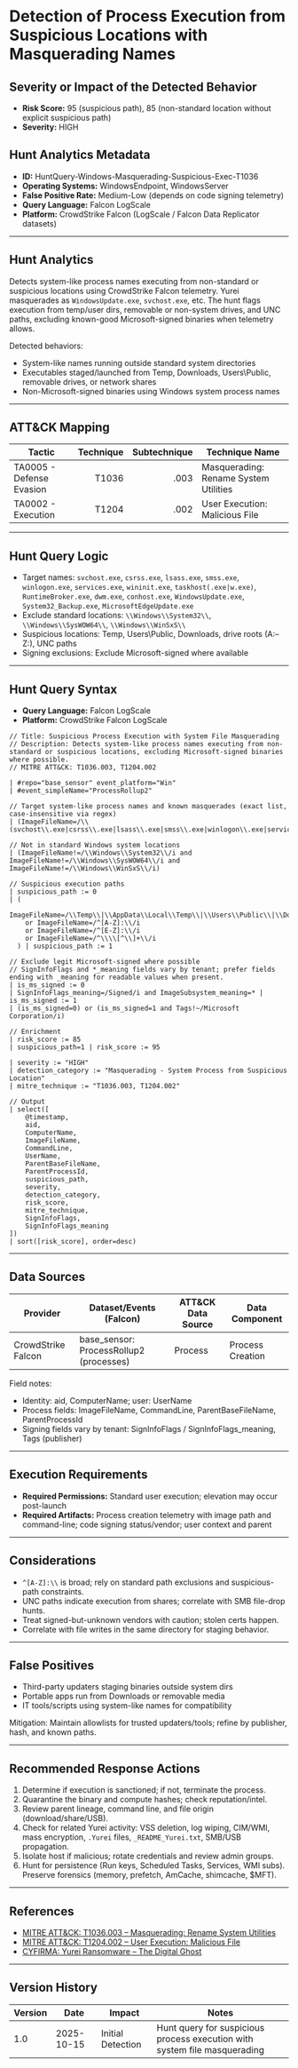 # Detection of Process Execution from Suspicious Locations with Masquerading Names

## Severity or Impact of the Detected Behavior
- **Risk Score:** 95 (suspicious path), 85 (non-standard location without explicit suspicious path)
- **Severity:** HIGH

## Hunt Analytics Metadata

- **ID:** HuntQuery-Windows-Masquerading-Suspicious-Exec-T1036
- **Operating Systems:** WindowsEndpoint, WindowsServer
- **False Positive Rate:** Medium-Low (depends on code signing telemetry)
- **Query Language:** Falcon LogScale
- **Platform:** CrowdStrike Falcon (LogScale / Falcon Data Replicator datasets)

---

## Hunt Analytics

Detects system-like process names executing from non-standard or suspicious locations using CrowdStrike Falcon telemetry. Yurei masquerades as `WindowsUpdate.exe`, `svchost.exe`, etc. The hunt flags execution from temp/user dirs, removable or non-system drives, and UNC paths, excluding known-good Microsoft-signed binaries when telemetry allows.

Detected behaviors:
- System-like names running outside standard system directories
- Executables staged/launched from Temp, Downloads, Users\\Public, removable drives, or network shares
- Non-Microsoft-signed binaries using Windows system process names

---

## ATT&CK Mapping

| Tactic                     | Technique | Subtechnique | Technique Name                              |
|----------------------------|----------:|-------------:|---------------------------------------------|
| TA0005 - Defense Evasion   | T1036     | .003         | Masquerading: Rename System Utilities       |
| TA0002 - Execution         | T1204     | .002         | User Execution: Malicious File              |

---

## Hunt Query Logic

- Target names: `svchost.exe`, `csrss.exe`, `lsass.exe`, `smss.exe`, `winlogon.exe`, `services.exe`, `wininit.exe`, `taskhost(.exe|w.exe)`, `RuntimeBroker.exe`, `dwm.exe`, `conhost.exe`, `WindowsUpdate.exe`, `System32_Backup.exe`, `MicrosoftEdgeUpdate.exe`
- Exclude standard locations: `\\Windows\\System32\\`, `\\Windows\\SysWOW64\\`, `\\Windows\\WinSxS\\`
- Suspicious locations: Temp, Users\\Public, Downloads, drive roots (A:–Z:), UNC paths
- Signing exclusions: Exclude Microsoft-signed where available

---

## Hunt Query Syntax

- **Query Language:** Falcon LogScale
- **Platform:** CrowdStrike Falcon LogScale

```cql
// Title: Suspicious Process Execution with System File Masquerading
// Description: Detects system-like process names executing from non-standard or suspicious locations, excluding Microsoft-signed binaries where possible.
// MITRE ATT&CK: T1036.003, T1204.002

| #repo="base_sensor" event_platform="Win"
| #event_simpleName="ProcessRollup2"

// Target system-like process names and known masquerades (exact list, case-insensitive via regex)
| (ImageFileName=/\\(svchost\\.exe|csrss\\.exe|lsass\\.exe|smss\\.exe|winlogon\\.exe|services\\.exe|wininit\\.exe|taskhost\\.exe|taskhostw\\.exe|RuntimeBroker\\.exe|dwm\\.exe|conhost\\.exe|WindowsUpdate\\.exe|System32_Backup\\.exe|MicrosoftEdgeUpdate\\.exe)$/i)

// Not in standard Windows system locations
| (ImageFileName!=/\\Windows\\System32\\/i and ImageFileName!=/\\Windows\\SysWOW64\\/i and ImageFileName!=/\\Windows\\WinSxS\\/i)

// Suspicious execution paths
| suspicious_path := 0
| (
    ImageFileName=/\\Temp\\|\\AppData\\Local\\Temp\\|\\Users\\Public\\|\\Downloads\\/i
    or ImageFileName=/^[A-Z]:\\/i
    or ImageFileName=/^[E-Z]:\\/i
    or ImageFileName=/^\\\\[^\\]+\\/i
  ) | suspicious_path := 1

// Exclude legit Microsoft-signed where possible
// SignInfoFlags and *_meaning fields vary by tenant; prefer fields ending with _meaning for readable values when present.
| is_ms_signed := 0
| SignInfoFlags_meaning=/Signed/i and ImageSubsystem_meaning=* | is_ms_signed := 1
| (is_ms_signed=0) or (is_ms_signed=1 and Tags!~/Microsoft Corporation/i)

// Enrichment
| risk_score := 85
| suspicious_path=1 | risk_score := 95

| severity := "HIGH"
| detection_category := "Masquerading - System Process from Suspicious Location"
| mitre_technique := "T1036.003, T1204.002"

// Output
| select([
    @timestamp,
    aid,
    ComputerName,
    ImageFileName,
    CommandLine,
    UserName,
    ParentBaseFileName,
    ParentProcessId,
    suspicious_path,
    severity,
    detection_category,
    risk_score,
    mitre_technique,
    SignInfoFlags,
    SignInfoFlags_meaning
])
| sort([risk_score], order=desc)
```

---

## Data Sources

| Provider            | Dataset/Events (Falcon)                 | ATT&CK Data Source | Data Component     |
|--------------------|------------------------------------------|--------------------|--------------------|
| CrowdStrike Falcon | base_sensor: ProcessRollup2 (processes)  | Process            | Process Creation   |

Field notes:
- Identity: aid, ComputerName; user: UserName
- Process fields: ImageFileName, CommandLine, ParentBaseFileName, ParentProcessId
- Signing fields vary by tenant: SignInfoFlags / SignInfoFlags_meaning, Tags (publisher)

---

## Execution Requirements
- **Required Permissions:** Standard user execution; elevation may occur post-launch
- **Required Artifacts:** Process creation telemetry with image path and command-line; code signing status/vendor; user context and parent

---

## Considerations
- `^[A-Z]:\\` is broad; rely on standard path exclusions and suspicious-path constraints.
- UNC paths indicate execution from shares; correlate with SMB file-drop hunts.
- Treat signed-but-unknown vendors with caution; stolen certs happen.
- Correlate with file writes in the same directory for staging behavior.

---

## False Positives
- Third-party updaters staging binaries outside system dirs
- Portable apps run from Downloads or removable media
- IT tools/scripts using system-like names for compatibility

Mitigation: Maintain allowlists for trusted updaters/tools; refine by publisher, hash, and known paths.

---

## Recommended Response Actions
1. Determine if execution is sanctioned; if not, terminate the process.
2. Quarantine the binary and compute hashes; check reputation/intel.
3. Review parent lineage, command line, and file origin (download/share/USB).
4. Check for related Yurei activity: VSS deletion, log wiping, CIM/WMI, mass encryption, `.Yurei` files, `_README_Yurei.txt`, SMB/USB propagation.
5. Isolate host if malicious; rotate credentials and review admin groups.
6. Hunt for persistence (Run keys, Scheduled Tasks, Services, WMI subs). Preserve forensics (memory, prefetch, AmCache, shimcache, $MFT).

---

## References
- [MITRE ATT&CK: T1036.003 – Masquerading: Rename System Utilities](https://attack.mitre.org/techniques/T1036/003/)
- [MITRE ATT&CK: T1204.002 – User Execution: Malicious File](https://attack.mitre.org/techniques/T1204/002/)
- [CYFIRMA: Yurei Ransomware – The Digital Ghost](https://www.cyfirma.com/research/yurei-ransomware-the-digital-ghost/)

---

## Version History

| Version | Date       | Impact            | Notes                                                                        |
|---------|------------|-------------------|------------------------------------------------------------------------------|
| 1.0     | 2025-10-15 | Initial Detection | Hunt query for suspicious process execution with system file masquerading    |
